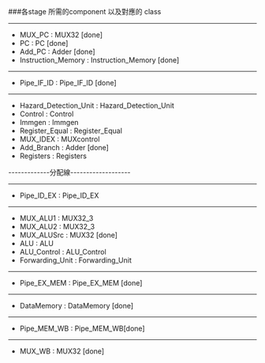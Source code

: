 ###各stage 所需的component 以及對應的 class


----------------------------------

- MUX_PC : MUX32    [done]
- PC : PC           [done]
- Add_PC : Adder    [done]
- Instruction_Memory : Instruction_Memory  [done]

---------------------------------

- Pipe_IF_ID : Pipe_IF_ID  [done]

----------------------------------

- Hazard_Detection_Unit : Hazard_Detection_Unit
- Control : Control
- Immgen : Immgen
- Register_Equal : Register_Equal
- MUX_IDEX : MUXcontrol
- Add_Branch : Adder       [done]
- Registers : Registers

-------------分配線-------------------


----------------------------------

- Pipe_ID_EX : Pipe_ID_EX

----------------------------------

- MUX_ALU1 : MUX32_3
- MUX_ALU2 : MUX32_3
- MUX_ALUSrc : MUX32         [done]
- ALU : ALU
- ALU_Control : ALU_Control 
- Forwarding_Unit : Forwarding_Unit

----------------------------------

- Pipe_EX_MEM : Pipe_EX_MEM [done]

----------------------------------

- DataMemory : DataMemory   [done]

----------------------------------

- Pipe_MEM_WB : Pipe_MEM_WB[done]

----------------------------------

- MUX_WB : MUX32            [done]
